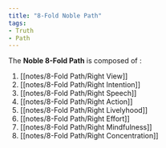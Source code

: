 ```yaml
---
title: "8-Fold Noble Path"
tags:
- Truth
- Path
---
```


The **Noble 8-Fold Path** is composed of :

1. [[notes/8-Fold Path/Right View]]
2. [[notes/8-Fold Path/Right Intention]]
3. [[notes/8-Fold Path/Right Speech]]
4. [[notes/8-Fold Path/Right Action]]
5. [[notes/8-Fold Path/Right Livelyhood]]
6. [[notes/8-Fold Path/Right Effort]]
7. [[notes/8-Fold Path/Right Mindfulness]]
8. [[notes/8-Fold Path/Right Concentration]]


